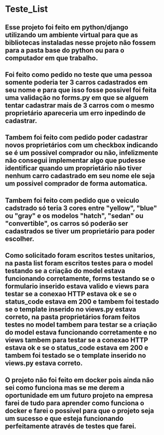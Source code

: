 # Teste_List

## Esse projeto foi feito em python/django utilizando um ambiente virtual para que as bibliotecas instaladas nesse projeto não fossem para a pasta base do python ou para o computador em que trabalho.

## Foi feito como pedido no teste que uma pessoa somente poderia ter 3 carros cadastrados em seu nome e para que isso fosse possivel foi feita uma validação no forms.py em que se alguem tentar cadastrar mais de 3 carros com o mesmo proprietário apareceria um erro inpedindo de cadastrar.

## Tambem foi feito com pedido poder cadastrar novos proprietários com um checkbox indicando se é um possivel comprador ou não, infelizmente não consegui implementar algo que pudesse identificar quando um proprietário não tiver nenhum carro cadastrado em seu nome ele seja um possivel comprador de forma automatica.

## Tambem foi feito com pedido que o veiculo cadstrado só teria 3 cores entre "yellow", "blue" ou "gray" e os modelos "hatch", "sedan" ou "convertible", os carros só poderão ser cadastrados se tiver um proprietário para poder escolher.

## Como solicitado foram escritos testes unitarios, na pasta list foram escritos testes para o model testando se a criação do model estava funcionando corretamente, forms testando se o formulario inserido estava valido e views para testar se a conexao HTTP estava ok e se o status_code estava em 200 e tambem foi testado se o template inserido no views.py estava correto, na pasta proprietários foram feitos testes no model tambem para testar se a criação do model estava funcionando corretamente e no views tambem para testar se a conexao HTTP estava ok e se o status_code estava em 200 e tambem foi testado se o template inserido no views.py estava correto.

## O projeto não foi feito em docker pois ainda não sei como funciona mas se me derem a oportunidade em um futuro projeto na empresa farei de tudo para aprender como funciona o docker e farei o possivel para que o projeto seja um sucesso e que esteja funcionando perfeitamente através de testes que farei.
